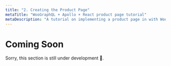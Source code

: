 ```yaml
---
title: "2. Creating the Product Page"
metaTitle: "WooGraphQL + Apollo + React product page tutorial"
metaDescription: "A tutorial on implementing a product page in with WooGraphQL + Apollo + React."
---
```


# Coming Soon

Sorry, this section is still under development :construction:.